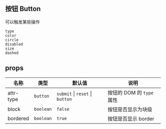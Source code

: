 ## 按钮 Button

可以触发某些操作

```demo
type
color
circle
disabled
size
dashed
```

## props

| 名称 | 类型 | 默认值 | 说明 |
| --- | --- | --- | --- |
| attr-type | `button` | `submit` \| `reset` \| `button` | 按钮的 DOM 的 `type` 属性 |
| block | `boolean` | `false` | 按钮是否显示为块级 |
| bordered | `boolean` | `true` | 按钮是否显示 border |

